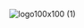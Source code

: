 ![logo100x100 (1)](https://github.com/user-attachments/assets/dc004914-a52a-4164-a823-4653715e60d2)
